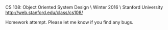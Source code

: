 CS 108: Object Oriented System Design \\ Winter 2016 \\ Stanford University
http://web.stanford.edu/class/cs108/

Homework attempt. Please let me know if you find any bugs.
